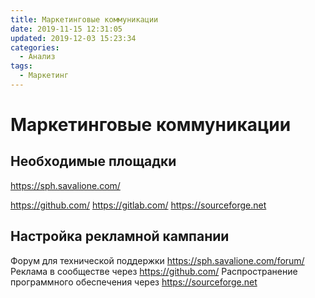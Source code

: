 ```yaml
---
title: Маркетинговые коммуникации
date: 2019-11-15 12:31:05
updated: 2019-12-03 15:23:34
categories:
  - Анализ
tags:
  - Маркетинг
---
```

# Маркетинговые коммуникации

## Необходимые площадки
https://sph.savalione.com/

https://github.com/
https://gitlab.com/
https://sourceforge.net

##  Настройка рекламной кампании

Форум для технической поддержки https://sph.savalione.com/forum/
Реклама в сообществе через https://github.com/
Распространение программного обеспечения через https://sourceforge.net